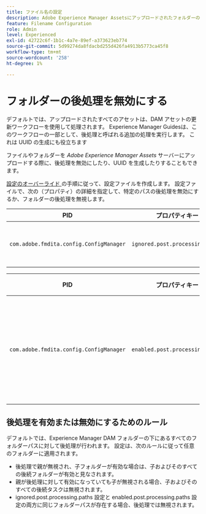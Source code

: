 ```yaml
---
title: ファイル名の設定
description: Adobe Experience Manager Assetsにアップロードされたフォルダーの後処理を無効にする方法を説明します
feature: Filename Configuration
role: Admin
level: Experienced
exl-id: 42722c6f-1b1c-4a7e-89ef-a373623eb774
source-git-commit: 5d99274da8fdacbd255d426fa4913b5773ca45f8
workflow-type: tm+mt
source-wordcount: '258'
ht-degree: 1%

---
```


# フォルダーの後処理を無効にする

デフォルトでは、アップロードされたすべてのアセットは、DAM アセットの更新ワークフローを使用して処理されます。 Experience Manager Guidesは、このワークフローの一部として、後処理と呼ばれる追加の処理を実行します。 これは UUID の生成にも役立ちます

ファイルやフォルダーを *Adobe Experience Manager Assets* サーバーにアップロードする際に、後処理を無効にしたり、UUID を生成したりすることもできます。


[ 設定のオーバーライド ](download-install-additional-config-override.md#) の手順に従って、設定ファイルを作成します。 設定ファイルで、次の（プロパティ）の詳細を指定して、特定のパスの後処理を無効にするか、フォルダーの後処理を無視します。

| PID | プロパティキー | プロパティの値 |
|---|------------|--------------|
| `com.adobe.fmdita.config.ConfigManager` | `ignored.post.processing.paths` | 標準の NODE_path （複数値プロパティ、末尾に `/` を省略するOPTIONSを含む文字列）を設定する <br> 字列値 **デフォルト値**: `/content/dam/projects/translation_output` |


| PID | プロパティキー | プロパティの値 |
|---|------------|--------------|
| `com.adobe.fmdita.config.ConfigManager` | `enabled.post.processing.paths` | 標準の NODE_path （複数値プロパティ、末尾に `/` を省略するOPTIONSを含む文字列）を設定する <br> 字列値 **デフォルト値**: `/content/dam` |


## 後処理を有効または無効にするためのルール

デフォルトでは、Experience Manager DAM フォルダーの下にあるすべてのフォルダーパスに対して後処理が行われます。 設定は、次のルールに従って任意のフォルダーに適用されます。

* 後処理で親が無視され、子フォルダーが有効な場合は、子およびそのすべての後続フォルダーが有効と見なされます。
* 親が後処理に対して有効になっていても子が無視される場合、子およびそのすべての後続タスクは無視されます。
* ignored.post.processing.paths 設定と enabled.post.processing.paths 設定の両方に同じフォルダーパスが存在する場合、後処理では無視されます。
